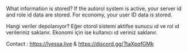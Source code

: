 What information is stored?
If the autorol system is active, your server id and role id data are stored. For economy, your user ID data is stored.

Hangi veriler depolanıyor?
Eğer otorol sistemi aktifse sunucu ıd ve rol ıd verileriniz saklanır. Ekonomi için ise kullanıcı ıd veriniz saklanır.


Contact : https://lyessa.live & https://discord.gg/TtaXpqfGMk
